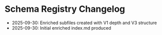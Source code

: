 # Schema Registry Changelog

- 2025-09-30: Enriched subfiles created with V1 depth and V3 structure  
- 2025-09-30: Initial enriched index.md produced
